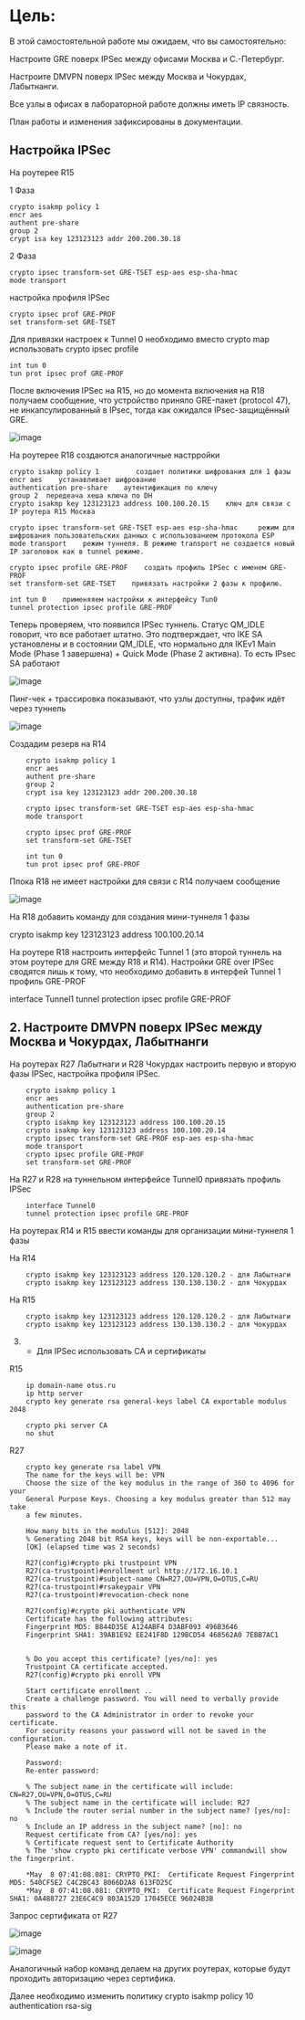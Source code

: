 # Цель:

В этой самостоятельной работе мы ожидаем, что вы самостоятельно:

Настроите GRE поверх IPSec между офисами Москва и С.-Петербург.
    
Настроите DMVPN поверх IPSec между Москва и Чокурдах, Лабытнанги.
    
Все узлы в офисах в лабораторной работе должны иметь IP связность.
    
План работы и изменения зафиксированы в документации.


## Настройка IPSec

На роутерее R15

1 Фаза

    crypto isakmp policy 1
    encr aes
    authent pre-share       
    group 2
    crypt isa key 123123123 addr 200.200.30.18

2 Фаза

    crypto ipsec transform-set GRE-TSET esp-aes esp-sha-hmac
    mode transport
    
настройка профиля IPSec

    crypto ipsec prof GRE-PROF
    set transform-set GRE-TSET

Для привязки настроек к Tunnel 0 необходимо вместо crypto map использовать crypto ipsec profile

    int tun 0
    tun prot ipsec prof GRE-PROF

 
После включения IPSec на R15, но до момента включения на R18 получаем сообщение, что устройство приняло GRE-пакет (protocol 47), не инкапсулированный в IPsec, тогда как ожидался IPsec-защищённый GRE.

![image](https://github.com/user-attachments/assets/b14cc759-bb34-4f6e-83bb-5c606b357454)

 На роутерее R18 создаются аналогичные настрройки

    crypto isakmp policy 1         создает политики шифрования для 1 фазы
    encr aes    устанавливает шифрование
    authentication pre-share    аутентификация по ключу
    group 2  передеача хеша ключа по DH
    crypto isakmp key 123123123 address 100.100.20.15    ключ для связи с IP роутера R15 Москва

    crypto ipsec transform-set GRE-TSET esp-aes esp-sha-hmac     режим для шифрования пользовательских данных с использованием протокола ESP
    mode transport    режим туннеля. В режиме transport не создается новый IP заголовок как в tunnel режиме.

    crypto ipsec profile GRE-PROF    создать профиль IPSec с именем GRE-PROF
    set transform-set GRE-TSET    привязать настройки 2 фазы к профилю.

    int tun 0    применяяем настройки к интерфейсу Tun0
    tunnel protection ipsec profile GRE-PROF

Теперь проверяем, что появился  IPSec туннель. Статус  QM_IDLE говорит, что все работает штатно. Это подтверждает, что IKE SA установлены и в состоянии QM_IDLE, что нормально для IKEv1 Main Mode (Phase 1 завершена) + Quick Mode (Phase 2 активна). То есть IPsec SA работают

![image](https://github.com/user-attachments/assets/3619c4b1-9112-494a-8f7c-f68881203e1c)

Пинг-чек + трассировка показывают, что узлы доступны, трафик идёт через туннель

![image](https://github.com/user-attachments/assets/9fc13282-749a-4c81-8b5a-46d326235df4)

Создадим резерв на R14

        crypto isakmp policy 1
        encr aes
        authent pre-share       
        group 2
        crypt isa key 123123123 addr 200.200.30.18

        crypto ipsec transform-set GRE-TSET esp-aes esp-sha-hmac
        mode transport

        crypto ipsec prof GRE-PROF
        set transform-set GRE-TSET

        int tun 0
        tun prot ipsec prof GRE-PROF

Ппока R18 не имеет настройки для связи с R14 получаем сообщение

![image](https://github.com/user-attachments/assets/05c50c84-9270-4378-84bd-4724aa48c149)

На R18 добавить команду для создания мини-туннеля 1 фазы

crypto isakmp key 123123123 address 100.100.20.14

На роутере R18 настроить интерфейс Tunnel 1 (это второй туннель на этом роутере для GRE между R18 и R14). Настройки GRE over IPSec сводятся лишь к тому, что необходимо добавить в интерфей Tunnel 1 профиль GRE-PROF

interface Tunnel1
tunnel protection ipsec profile GRE-PROF


## 2. Настроите DMVPN поверх IPSec между Москва и Чокурдах, Лабытнанги

На роутерах R27 Лабытнаги и R28 Чокурдах настроить первую и вторую фазы IPSec, настройка профиля IPSec.

        crypto isakmp policy 1
        encr aes
        authentication pre-share
        group 2
        crypto isakmp key 123123123 address 100.100.20.15
        crypto isakmp key 123123123 address 100.100.20.14
        crypto ipsec transform-set GRE-PROF esp-aes esp-sha-hmac
        mode transport
        crypto ipsec profile GRE-PROF
        set transform-set GRE-PROF

На R27 и R28 на туннельном интерфейсе Tunnel0 привязать профиль IPSec

        interface Tunnel0
        tunnel protection ipsec profile GRE-PROF

На роутерах R14 и R15 ввести команды для организации мини-туннеля 1 фазы

 На R14

        crypto isakmp key 123123123 address 120.120.120.2 - для Лабытнаги
        crypto isakmp key 123123123 address 130.130.130.2 - для Чокурдах

На R15

        crypto isakmp key 123123123 address 120.120.120.2 - для Лабытнаги
        crypto isakmp key 123123123 address 130.130.130.2 - для Чокурдах 

3. * Для IPSec использовать CA и сертификаты
  
R15

        ip domain-name otus.ru
        ip http server
        crypto key generate rsa general-keys label CA exportable modulus 2048      

        crypto pki server CA
        no shut

R27

        crypto key generate rsa label VPN
        The name for the keys will be: VPN
        Choose the size of the key modulus in the range of 360 to 4096 for your
        General Purpose Keys. Choosing a key modulus greater than 512 may take
        a few minutes.

        How many bits in the modulus [512]: 2048
        % Generating 2048 bit RSA keys, keys will be non-exportable...
        [OK] (elapsed time was 2 seconds)

        R27(config)#crypto pki trustpoint VPN
        R27(ca-trustpoint)#enrollment url http://172.16.10.1
        R27(ca-trustpoint)#subject-name CN=R27,OU=VPN,O=OTUS,C=RU 
        R27(ca-trustpoint)#rsakeypair VPN
        R27(ca-trustpoint)#revocation-check none

        R27(config)#crypto pki authenticate VPN
        Certificate has the following attributes:
        Fingerprint MD5: B844D35E A124ABF4 D3ABF093 496B3646
        Fingerprint SHA1: 39AB1E92 EE241F8D 129BCD54 468562A0 7EBB7AC1
 

        % Do you accept this certificate? [yes/no]: yes
        Trustpoint CA certificate accepted.
        R27(config)#crypto pki enroll VPN

        Start certificate enrollment .. 
        Create a challenge password. You will need to verbally provide this
        password to the CA Administrator in order to revoke your certificate.
        For security reasons your password will not be saved in the configuration.
        Please make a note of it.

        Password: 
        Re-enter password: 

        % The subject name in the certificate will include: CN=R27,OU=VPN,O=OTUS,C=RU
        % The subject name in the certificate will include: R27
        % Include the router serial number in the subject name? [yes/no]: no
        % Include an IP address in the subject name? [no]: no
        Request certificate from CA? [yes/no]: yes
        % Certificate request sent to Certificate Authority
        % The 'show crypto pki certificate verbose VPN' commandwill show the fingerprint.

        *May  8 07:41:08.081: CRYPTO_PKI:  Certificate Request Fingerprint MD5: 540CF5E2 C4C2BC43 8066D2A8 613FD25C
        *May  8 07:41:08.081: CRYPTO_PKI:  Certificate Request Fingerprint SHA1: 0A488727 23E6C4C9 803A152D 17045ECE 96024B3B

Запрос сертификата от R27

![image](https://github.com/user-attachments/assets/a30ca5ec-f1d4-40ea-85f3-a0ef366f9048)

![image](https://github.com/user-attachments/assets/4cd99a2c-7b0e-43de-81b9-f92b9a54bd1c)

Аналогичный набор команд делаем на других роутерах, которые будут проходить авторизацию через сертифика.

Далее необходимо изменить политику
        crypto isakmp policy 10
        authentication rsa-sig 


        
        
